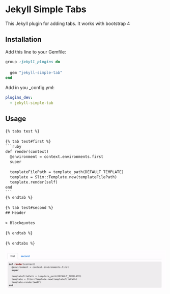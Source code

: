 Jekyll Simple Tabs
===========

This Jekyll plugin for adding tabs. It works with bootstrap 4

Installation
------------

Add this line to your Gemfile:

```ruby
group :jekyll_plugins do
  
  gem "jekyll-simple-tab"
end
```

Add in you _config.yml:

```yaml
plugins_dev:
  - jekyll-simple-tab
```

Usage
-----

````
{% tabs test %}

{% tab test#first %}
```ruby
def render(context)
  @environment = context.environments.first
  super

  templateFilePath = template_path(DEFAULT_TEMPLATE)
  template = Slim::Template.new(templateFilePath)
  template.render(self)
end
```
{% endtab %}

{% tab test#second %}
## Header

> Blockquotes

{% endtab %}

{% endtabs %}
````

![Image](docs/tab-screen.gif)
